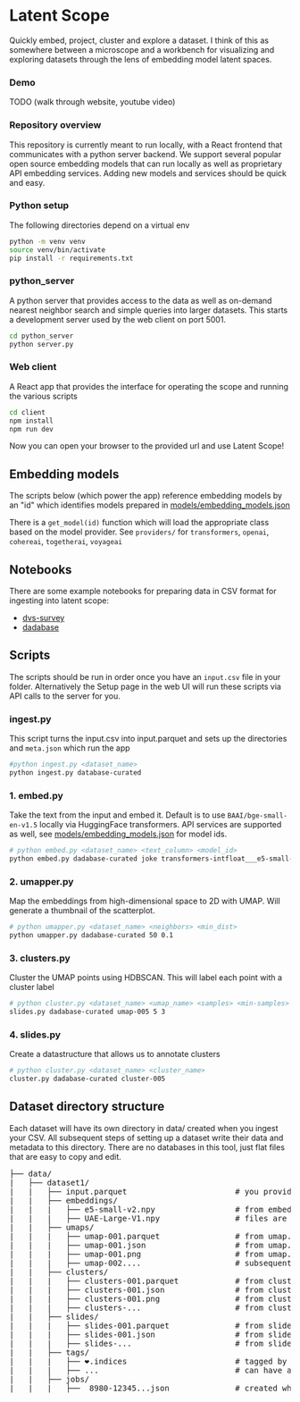 # Latent Scope

Quickly embed, project, cluster and explore a dataset. I think of this as somewhere between a microscope and a workbench for visualizing and exploring datasets through the lens of embedding model latent spaces. 

### Demo
TODO (walk through website, youtube video)

### Repository overview
This repository is currently meant to run locally, with a React frontend that communicates with a python server backend. We support several popular open source embedding models that can run locally as well as proprietary API embedding services. Adding new models and services should be quick and easy.

### Python setup
The following directories depend on a virtual env

```bash
python -m venv venv
source venv/bin/activate
pip install -r requirements.txt
```

### python_server
A python server that provides access to the data as well as on-demand nearest neighbor search and simple queries into larger datasets.
This starts a development server used by the web client on port 5001.
```bash
cd python_server
python server.py
```

### Web client
A React app that provides the interface for operating the scope and running the various scripts 
```bash
cd client
npm install
npm run dev
```
Now you can open your browser to the provided url and use Latent Scope!

## Embedding models
The scripts below (which power the app) reference embedding models by an "id" which identifies models prepared in [models/embedding_models.json](models/embedding_models.json)

There is a `get_model(id)` function which will load the appropriate class based on the model provider. See `providers/` for `transformers`, `openai`, `cohereai`, `togetherai`, `voyageai`


## Notebooks
There are some example notebooks for preparing data in CSV format for ingesting into latent scope:
* [dvs-survey](notebooks/dvs-survey.ipynb)
* [dadabase](notebooks/dadabase.ipynb)

## Scripts
The scripts should be run in order once you have an `input.csv` file in your folder. Alternatively the Setup page in the web UI will run these scripts via API calls to the server for you.

### ingest.py
This script turns the input.csv into input.parquet and sets up the directories and `meta.json` which run the app

```bash
#python ingest.py <dataset_name>
python ingest.py database-curated
```

### 1. embed.py 
Take the text from the input and embed it. Default is to use `BAAI/bge-small-en-v1.5` locally via HuggingFace transformers. API services are supported as well, see [models/embedding_models.json](models/embedding_models.json) for model ids. 

```bash
# python embed.py <dataset_name> <text_column> <model_id>
python embed.py dadabase-curated joke transformers-intfloat___e5-small-v2
```

### 2. umapper.py
Map the embeddings from high-dimensional space to 2D with UMAP. Will generate a thumbnail of the scatterplot.
```bash
# python umapper.py <dataset_name> <neighbors> <min_dist>
python umapper.py dadabase-curated 50 0.1
```


### 3. clusters.py
Cluster the UMAP points using HDBSCAN. This will label each point with a cluster label
```bash
# python cluster.py <dataset_name> <umap_name> <samples> <min-samples>
slides.py dadabase-curated umap-005 5 3
```

### 4. slides.py
Create a datastructure that allows us to annotate clusters
```bash
# python cluster.py <dataset_name> <cluster_name>
cluster.py dadabase-curated cluster-005
```

## Dataset directory structure
Each dataset will have its own directory in data/ created when you ingest your CSV. All subsequent steps of setting up a dataset write their data and metadata to this directory.
There are no databases in this tool, just flat files that are easy to copy and edit.
<pre>
├── data/
|   ├── dataset1/
|   |   ├── input.parquet                       # you provide this file
|   |   ├── embeddings/
|   |   |   ├── e5-small-v2.npy                 # from embed-*.py, embedding vectors
|   |   |   ├── UAE-Large-V1.npy                # files are named after the model
|   |   ├── umaps/
|   |   |   ├── umap-001.parquet                # from umap.py, x,y coordinates
|   |   |   ├── umap-001.json                   # from umap.py, params used
|   |   |   ├── umap-001.png                    # from umap.py, thumbnail of plot
|   |   |   ├── umap-002....                    # subsequent runs increment
|   |   ├── clusters/
|   |   |   ├── clusters-001.parquet            # from clusters.py, cluster labels
|   |   |   ├── clusters-001.json               # from clusters.py, params used
|   |   |   ├── clusters-001.png                # from clusters.py, thumbnail of plot
|   |   |   ├── clusters-...                    # from clusters.py, thumbnail of plot
|   |   ├── slides/
|   |   |   ├── slides-001.parquet              # from slides.py, cluster labels
|   |   |   ├── slides-001.json                 # from slides.py, cluster labels
|   |   |   ├── slides-...                      # from slides.py, thumbnail of plot
|   |   ├── tags/
|   |   |   ├── ❤️.indices                       # tagged by UI, powered by server.py
|   |   |   ├── ...                             # can have arbitrary named tags
|   |   ├── jobs/
|   |   |   ├──  8980️-12345...json              # created when job is run via web UI
</pre>
